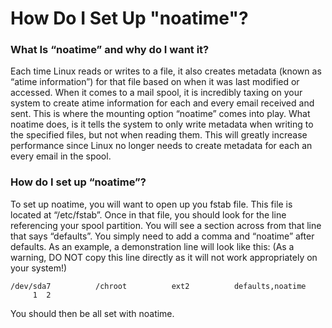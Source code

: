 # How Do I Set Up "noatime"?

### What Is “noatime” and why do I want it?

Each time Linux reads or writes to a file, it also creates metadata (known as “atime information”) for that file based on when it was last modified or accessed. When it comes to a mail spool, it is incredibly taxing on your system to create atime information for each and every email received and sent. This is where the mounting option “noatime” comes into play. What noatime does, is it tells the system to only write metadata when writing to the specified files, but not when reading them. This will greatly increase performance since Linux no longer needs to create metadata for each an every email in the spool.

### How do I set up “noatime”?

To set up noatime, you will want to open up you fstab file. This file is located at “/etc/fstab”. Once in that file, you should look for the line referencing your spool partition. You will see a section across from that line that says “defaults”. You simply need to add a comma and “noatime” after defaults. As an example, a demonstration line will look like this: (As a warning, DO NOT copy this line directly as it will not work appropriately on your system!)

```
/dev/sda7          /chroot          ext2          defaults,noatime          1  2
```

You should then be all set with noatime.